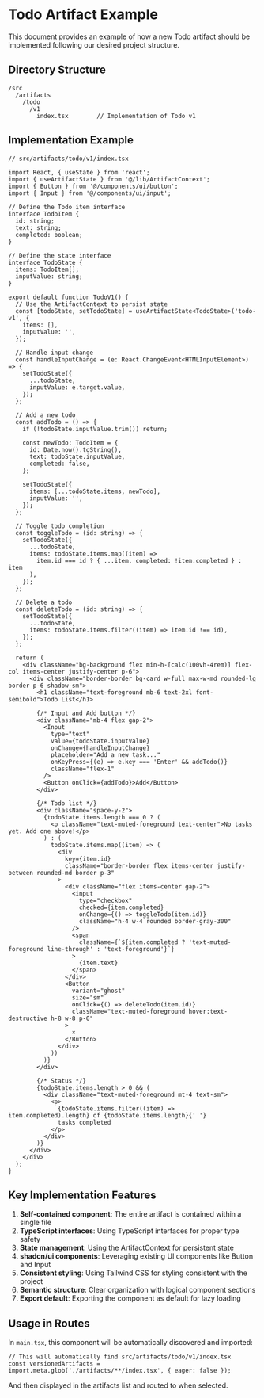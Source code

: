 # Todo Artifact Example

This document provides an example of how a new Todo artifact should be implemented following our desired project structure.

## Directory Structure

```
/src
  /artifacts
    /todo
      /v1
        index.tsx        // Implementation of Todo v1
```

## Implementation Example

```tsx
// src/artifacts/todo/v1/index.tsx

import React, { useState } from 'react';
import { useArtifactState } from '@/lib/ArtifactContext';
import { Button } from '@/components/ui/button';
import { Input } from '@/components/ui/input';

// Define the Todo item interface
interface TodoItem {
  id: string;
  text: string;
  completed: boolean;
}

// Define the state interface
interface TodoState {
  items: TodoItem[];
  inputValue: string;
}

export default function TodoV1() {
  // Use the ArtifactContext to persist state
  const [todoState, setTodoState] = useArtifactState<TodoState>('todo-v1', {
    items: [],
    inputValue: '',
  });

  // Handle input change
  const handleInputChange = (e: React.ChangeEvent<HTMLInputElement>) => {
    setTodoState({
      ...todoState,
      inputValue: e.target.value,
    });
  };

  // Add a new todo
  const addTodo = () => {
    if (!todoState.inputValue.trim()) return;

    const newTodo: TodoItem = {
      id: Date.now().toString(),
      text: todoState.inputValue,
      completed: false,
    };

    setTodoState({
      items: [...todoState.items, newTodo],
      inputValue: '',
    });
  };

  // Toggle todo completion
  const toggleTodo = (id: string) => {
    setTodoState({
      ...todoState,
      items: todoState.items.map((item) =>
        item.id === id ? { ...item, completed: !item.completed } : item
      ),
    });
  };

  // Delete a todo
  const deleteTodo = (id: string) => {
    setTodoState({
      ...todoState,
      items: todoState.items.filter((item) => item.id !== id),
    });
  };

  return (
    <div className="bg-background flex min-h-[calc(100vh-4rem)] flex-col items-center justify-center p-6">
      <div className="border-border bg-card w-full max-w-md rounded-lg border p-6 shadow-sm">
        <h1 className="text-foreground mb-6 text-2xl font-semibold">Todo List</h1>

        {/* Input and Add button */}
        <div className="mb-4 flex gap-2">
          <Input
            type="text"
            value={todoState.inputValue}
            onChange={handleInputChange}
            placeholder="Add a new task..."
            onKeyPress={(e) => e.key === 'Enter' && addTodo()}
            className="flex-1"
          />
          <Button onClick={addTodo}>Add</Button>
        </div>

        {/* Todo list */}
        <div className="space-y-2">
          {todoState.items.length === 0 ? (
            <p className="text-muted-foreground text-center">No tasks yet. Add one above!</p>
          ) : (
            todoState.items.map((item) => (
              <div
                key={item.id}
                className="border-border flex items-center justify-between rounded-md border p-3"
              >
                <div className="flex items-center gap-2">
                  <input
                    type="checkbox"
                    checked={item.completed}
                    onChange={() => toggleTodo(item.id)}
                    className="h-4 w-4 rounded border-gray-300"
                  />
                  <span
                    className={`${item.completed ? 'text-muted-foreground line-through' : 'text-foreground'}`}
                  >
                    {item.text}
                  </span>
                </div>
                <Button
                  variant="ghost"
                  size="sm"
                  onClick={() => deleteTodo(item.id)}
                  className="text-muted-foreground hover:text-destructive h-8 w-8 p-0"
                >
                  ×
                </Button>
              </div>
            ))
          )}
        </div>

        {/* Status */}
        {todoState.items.length > 0 && (
          <div className="text-muted-foreground mt-4 text-sm">
            <p>
              {todoState.items.filter((item) => item.completed).length} of {todoState.items.length}{' '}
              tasks completed
            </p>
          </div>
        )}
      </div>
    </div>
  );
}
```

## Key Implementation Features

1. **Self-contained component**: The entire artifact is contained within a single file
2. **TypeScript interfaces**: Using TypeScript interfaces for proper type safety
3. **State management**: Using the ArtifactContext for persistent state
4. **shadcn/ui components**: Leveraging existing UI components like Button and Input
5. **Consistent styling**: Using Tailwind CSS for styling consistent with the project
6. **Semantic structure**: Clear organization with logical component sections
7. **Export default**: Exporting the component as default for lazy loading

## Usage in Routes

In `main.tsx`, this component will be automatically discovered and imported:

```tsx
// This will automatically find src/artifacts/todo/v1/index.tsx
const versionedArtifacts = import.meta.glob('./artifacts/**/index.tsx', { eager: false });
```

And then displayed in the artifacts list and routed to when selected.
